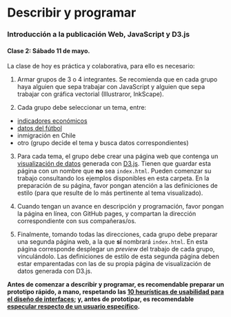 # Describir y programar

### Introducción a la publicación Web, JavaScript y D3.js

#### Clase 2: Sábado 11 de mayo.

La clase de hoy es práctica y colaborativa, para ello es necesario:

1. Armar grupos de 3 o 4 integrantes. Se recomienda que en cada grupo haya alguien que sepa trabajar con JavaScript y alguien que sepa trabajar con gráfica vectorial (Illustraror, InkScape).

2. Cada grupo debe seleccionar un tema, entre: 

- [indicadores económicos](https://profesorfaco.github.io/describir-programar/sabbath/economia.html)
- [datos del fútbol](https://profesorfaco.github.io/describir-programar/sabbath/futbol.html)
- inmigración en Chile
- otro (grupo decide el tema y busca datos correspondientes)

3. Para cada tema, el grupo debe crear una página web que contenga un [visualización de datos](http://www.visual-literacy.org/periodic_table/periodic_table.html) generada con [D3.js](https://d3js.org/). Tienen que guardar esta página con un nombre que **no** sea `index.html`. Pueden comenzar su trabajo consultando los ejemplos disponibles en esta carpeta. En la preparación de su página, favor pongan atención a las definiciones de estilo (para que resulte de lo más pertinente al tema visualizado).

4. Cuando tengan un avance en descripción y programación, favor pongan la página en línea, con GitHub pages, y compartan la dirección correspondiente con sus compañeras/os.

5. Finalmente, tomando todas las direcciones, cada grupo debe preparar una segunda página web, a la que **sí** nombrará `index.html`. En esta página corresponde desplegar un *preview* del trabajo de cada grupo, vinculándolo. Las definiciones de estilo de esta segunda página deben estar emparentadas con las de su propia página de visualización de datos generada con D3.js.

**Antes de comenzar a describir y programar, es recomendable preparar un prototipo rápido, a mano, respetando las [10 heurísticas de usabilidad para el diseño de interfaces](https://www.nngroup.com/articles/ten-usability-heuristics/); y, antes de prototipar, es recomendable [especular respecto de un usuario específico](https://uxmag.com/articles/using-proto-personas-for-executive-alignment).**
